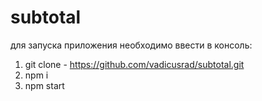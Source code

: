 # subtotal
для запуска приложения необходимо ввести в консоль:
1. git clone - https://github.com/vadicusrad/subtotal.git
2. npm i
3. npm start
